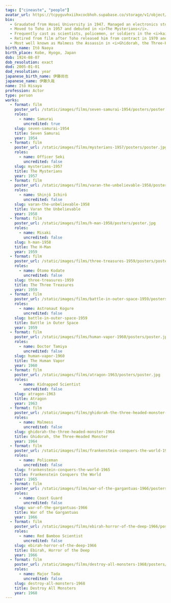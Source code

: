 ```yaml
---
tags: ["cineaste", "people"]
avatar_url: https://tcpyguvhxiihxcocbhoh.supabase.co/storage/v1/object/public/godzilla-cineaste-public/content/people/ito-hisaya/ito-hisaya.jpg
bio:
  - Graudated from Hosei University in 1947. Managed an electronics store before joining Toei as an actor in 1954.
  - Moved to Toho in 1957 and debuted in <i>The Mysterians</i>.
  - Frequently cast as scientists, policemen, or soldiers in the <i>kaiju eiga</i> genre.
  - Retired from film after Toho released him from contract in 1970 and moved to television.
  - Most well known as Malmess the Assassin in <i>Ghidorah, the Three-Headed Monster</i> (1964), a part originally written for actor Tsuchiya Yoshio.
birth_name: Itô Naoya
birth_place: Kobe, Hyogo, Japan
dob: 1924-08-07
dob_resolution: exact
dod: 2005-01-01
dod_resolution: year
japanese_birth_name: 伊藤尚也
japanese_name: 伊藤久哉
name: Itô Hisaya
profession: Actor
type: person
works:
  - format: film
    poster_url: /static/images/films/seven-samurai-1954/posters/poster.jpg
    roles:
      - name: Samurai
        uncredited: true
    slug: seven-samurai-1954
    title: Seven Samurai
    year: 1954
  - format: film
    poster_url: /static/images/films/mysterians-1957/posters/poster.jpg
    roles:
      - name: Officer Seki
        uncredited: false
    slug: mysterians-1957
    title: The Mysterians
    year: 1957
  - format: film
    poster_url: /static/images/films/varan-the-unbelievable-1958/posters/poster.jpg
    roles:
      - name: Shinjô Ichirô
        uncredited: false
    slug: varan-the-unbelievable-1958
    title: Varan the Unbelievable
    year: 1958
  - format: film
    poster_url: /static/images/films/h-man-1958/posters/poster.jpg
    roles:
      - name: Misaki
        uncredited: false
    slug: h-man-1958
    title: The H-Man
    year: 1959
  - format: film
    poster_url: /static/images/films/three-treasures-1959/posters/poster.jpg
    roles:
      - name: Ôtomo Kodate
        uncredited: false
    slug: three-treasures-1959
    title: The Three Treasures
    year: 1959
  - format: film
    poster_url: /static/images/films/battle-in-outer-space-1959/posters/poster.jpg
    roles:
      - name: Astronaut Kogure
        uncredited: false
    slug: battle-in-outer-space-1959
    title: Battle in Outer Space
    year: 1959
  - format: film
    poster_url: /static/images/films/human-vapor-1960/posters/poster.jpg
    roles:
      - name: Doctor Tamiya
        uncredited: false
    slug: human-vapor-1960
    title: The Human Vapor
    year: 1960
  - format: film
    poster_url: /static/images/films/atragon-1963/posters/poster.jpg
    roles:
      - name: Kidnapped Scientist
        uncredited: false
    slug: atragon-1963
    title: Atragon
    year: 1963
  - format: film
    poster_url: /static/images/films/ghidorah-the-three-headed-monster-1964/posters/poster.jpg
    roles:
      - name: Malmess
        uncredited: false
    slug: ghidorah-the-three-headed-monster-1964
    title: Ghidorah, the Three-Headed Monster
    year: 1964
  - format: film
    poster_url: /static/images/films/frankenstein-conquers-the-world-1965/posters/poster.jpg
    roles:
      - name: Policeman
        uncredited: false
    slug: frankenstein-conquers-the-world-1965
    title: Frankenstein Conquers the World
    year: 1965
  - format: film
    poster_url: /static/images/films/war-of-the-gargantuas-1966/posters/poster.jpg
    roles:
      - name: Coast Guard
        uncredited: false
    slug: war-of-the-gargantuas-1966
    title: War of the Gargantuas
    year: 1966
  - format: film
    poster_url: /static/images/films/ebirah-horror-of-the-deep-1966/posters/poster.jpg
    roles:
      - name: Red Bamboo Scientist
        uncredited: false
    slug: ebirah-horror-of-the-deep-1966
    title: Ebirah, Horror of the Deep
    year: 1966
  - format: film
    poster_url: /static/images/films/destroy-all-monsters-1968/posters/poster.jpg
    roles:
      - name: Major Tada
        uncredited: false
    slug: destroy-all-monsters-1968
    title: Destroy All Monsters
    year: 1968
---
```

